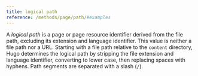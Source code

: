 ```yaml
---
title: logical path
reference: /methods/page/path/#examples
---
```


A _logical path_ is a page or page resource identifier derived from the file path, excluding its extension and language identifier. This value is neither a file path nor a URL. Starting with a file path relative to the `content` directory, Hugo determines the logical path by stripping the file extension and language identifier, converting to lower case, then replacing spaces with hyphens. Path segments are separated with a slash (`/`).
